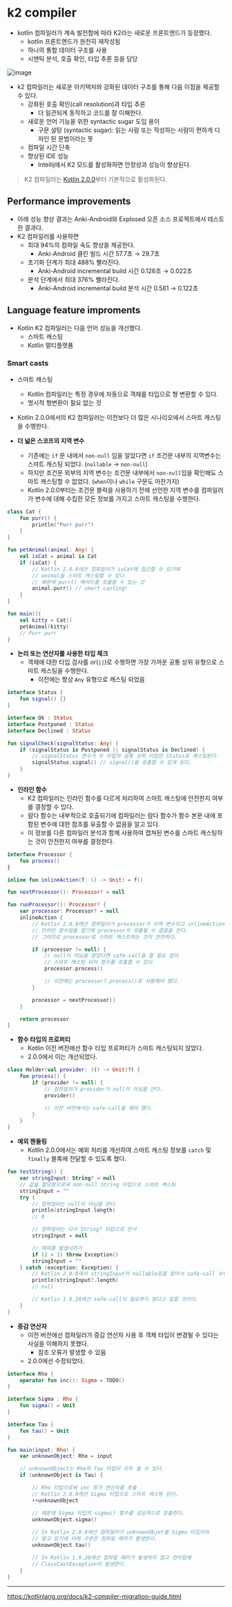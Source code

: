 # k2 compiler

- kotlin 컴파일러가 계속 발전함에 따라 K2라는 새로운 프론트엔드가 등장했다.
    - kotlin 프론트엔드가 완전히 재작성됨
    - 하나의 통합 데이터 구조를 사용
    - 시맨틱 분석, 호출 확인, 타입 추론 등을 담당

![image](https://github.com/user-attachments/assets/0b733dba-d49b-42cc-b992-959b237c551d)

- k2 컴파일러는 새로운 아키텍처와 강화된 데이터 구조를 통해 다음 이점을 제공할 수 있다.
    - 강화된 호출 확인(call resolution)과 타입 추론
        - 더 일관되게 동작하고 코드를 잘 이해한다.
    - 새로운 언어 기능을 위한 syntactic sugar 도입 용이
        - 구문 설탕 (syntactic sugar): 읽는 사람 또는 작성하는 사람이 편하게 디자인 된 문법이라는 뜻
    - 컴파일 시간 단축
    - 향상된 IDE 성능
        - Intellij에서 K2 모드를 활성화하면 안정성과 성능이 향상된다.

> K2 컴파일러는 [Kotlin 2.0.0](https://kotlinlang.org/docs/whatsnew20.html)부터 기본적으로 활성화된다.
>

## Performance improvements

- 아래 성능 향상 결과는 Anki-Android와 Explosed 오픈 소스 프로젝트에서 테스트한 결과다.
- K2 컴파일러를 사용하면
    - 최대 94%의 컴파일 속도 향상을 제공한다.
        - Anki-Android 클린 빌드 시간 57.7초 → 29.7초
    - 초기화 단계가 최대 488% 빨라진다.
        - Anki-Android incremental build 시간 0.126초 → 0.022초
    - 분석 단계에서 최대 376% 빨라진다.
        - Anki-Android incremental build 분석 시간 0.581 → 0.122초

## Language feature improments

- Kotlin K2 컴파일러는 다음 언어 성능을 개선했다.
    - 스마트 캐스팅
    - Kotlin 멀티플랫폼

### Smart casts

- 스마트 캐스팅
    - Kotlin 컴파일러는 특정 경우에 자동으로 객체를 타입으로 형 변환할 수 있다.
    - 명시적 형변환이 필요 없는 것
- Kotlin 2.0.0에서의 K2 컴파일러는 이전보다 더 많은 시나리오에서 스마트 캐스팅을 수행한다.

- **더 넓은 스코프의 지역 변수**
    - 기존에는 `if` 문 내에서 `non-null` 임을 알았다면 `if` 조건문 내부의 지역변수는 스마트 캐스팅 되었다. (`nullable` → `non-null`)
    - 하지만 조건문 외부의 지역 변수는 조건문 내부에서 `non-null`임을 확인해도 스마트 캐스팅할 수 없었다. (`when`이나 `while` 구문도 마찬가지)
    - Kotlin 2.0.0부터는 조건문 블럭을 사용하기 전에 선언한 지역 변수를 컴파일러가 변수에 대해 수집한 모든 정보를 가지고 스마트 캐스팅을 수행한다.

```kotlin
class Cat {
    fun purr() {
        println("Purr purr")
    }
}

fun petAnimal(animal: Any) {
    val isCat = animal is Cat
    if (isCat) {
        // Kotlin 2.0.0에선 컴파일러가 isCat에 접근할 수 있기에
        // animal을 스마트 캐스팅할 수 있다.
        // 때문에 purr() 메서드를 호출할 수 있는 것
        animal.purr() // smart casting!
    }
}

fun main(){
    val kitty = Cat()
    petAnimal(kitty)
    // Purr purr
}
```

- **논리 또는 연산자를 사용한 타입 체크**
    - 객체에 대한 타입 검사를 or(`||`)로 수행하면 가장 가까운 공통 상위 유형으로 스마트 캐스팅을 수행한다.
        - 이전에는 항상 `Any` 유형으로 캐스팅 되었음

```kotlin
interface Status {
    fun signal() {}
}

interface Ok : Status
interface Postponed : Status
interface Declined : Status

fun signalCheck(signalStatus: Any) {
    if (signalStatus is Postponed || signalStatus is Declined) {
        // signalStatus 변수가 두 타입의 공통 상위 타입인 Status로 캐스팅된다.
        signalStatus.signal() // signal()을 호출할 수 있게 된다.
    }
}
```

- **인라인 함수**
    - K2 컴파일러는 인라인 함수를 다르게 처리하여 스마트 캐스팅에 안전한지 여부를 결정할 수 있다.
    - 람다 함수는 내부적으로 호출되기에 컴파일러는 람다 함수가 함수 본문 내에 포함된 변수에 대한 참조를 유출할 수 없음을 알고 있다.
    - 이 정보를 다른 컴파일러 분석과 함께 사용하여 캡쳐된 변수를 스마트 캐스팅하는 것이 안전한지 여부를 결정한다.

```kotlin
interface Processor {
    fun process()
}

inline fun inlineAction(f: () -> Unit) = f()

fun nextProcessor(): Processor? = null

fun runProcessor(): Processor? {
    var processor: Processor? = null
    inlineAction {
        // Kotlin 2.0.0에선 컴파일러가 processor가 지역 변수이고 inlineAction이
        // 인라인 함수임을 알기에 processor가 유출될 수 없음을 안다.
        // 그러므로 processor로 스마트 캐스트하는 것이 안전하다.

        if (processor != null) {
            // null이 아님을 알았다면 safe-call을 할 필요 없이
            // 스마트 캐스팅 되어 함수를 호출할 수 있다.
            processor.process()

            // 이전에는 processor?.process()로 사용해야 했다.
        }

        processor = nextProcessor()
    }

    return processor
}
```

- **함수 타입의 프로퍼티**
    - Kotlin 이전 버전에선 함수 타입 프로퍼티가 스마트 캐스팅되지 않았다.
    - 2.0.0에서 이는 개선되었다.

```kotlin
class Holder(val provider: (() -> Unit)?) {
    fun process() {
        if (provider != null) {
            // 컴파일러가 provider가 null이 아님을 안다.
            provider()

            // 이전 버전에서는 safe-call을 해야 했다.
        }
    }
}
```

- **예외 핸들링**
    - Kotlin 2.0.0에서는 예외 처리를 개선하여 스마트 캐스팅 정보를 `catch` 및 `finally` 블록에 전달할 수 있도록 했다.

```kotlin
fun testString() {
    var stringInput: String? = null
    // 값을 할당함으로써 non-null String 타입으로 스마트 캐스팅
    stringInput = ""
    try {
        // 컴파일러는 null이 아님을 안다.
        println(stringInput.length)
        // 0

        // 컴파일러는 다시 String? 타입으로 인식
        stringInput = null

        // 예외를 발생시키기
        if (2 > 1) throw Exception()
        stringInput = ""
    } catch (exception: Exception) {
        // Kotlin 2.0.0에서 stringInput이 nullable임을 알아서 safe-call 수행
        println(stringInput?.length)
        // null

        // Kotlin 1.9.20에선 safe-call이 필요하지 않다고 말할 것이다.
    }
}
```

- **증감 연산자**
    - 이전 버전에선 컴파일러가 증감 연산자 사용 후 객체 타입이 변경될 수 있다는 사실을 이해하지 못했다.
        - 참조 오류가 발생할 수 있음
    - 2.0.0에선 수정되었다.

```kotlin
interface Rho {
    operator fun inc(): Sigma = TODO()
}

interface Sigma : Rho {
    fun sigma() = Unit
}

interface Tau {
    fun tau() = Unit
}

fun main(input: Rho) {
    var unknownObject: Rho = input

    // unknownObject는 Rho와 Tau 타입이 모두 될 수 있다.
    if (unknownObject is Tau) {

        // Rho 타입으로써 inc 증가 연산자를 호출
        // Kotlin 2.0.0에선 Sigma 타입으로 스마트 캐스팅 된다.
        ++unknownObject

        // 때문에 Sigma 타입의 sigma() 함수를 성공적으로 호출한다.
        unknownObject.sigma()
        
        // In Kotlin 2.0.0에선 컴파일러기 unknownObjet를 Sigma 타입이라
        // 알고 있기에 아래 구문은 컴파일 에러가 발생한다.
        unknownObject.tau()

        // In Kotlin 1.9.20에선 컴파일 에러가 발생하지 않고 런타임에 
        // ClassCastException이 발생한다.
    }
}
```


---

https://kotlinlang.org/docs/k2-compiler-migration-guide.html

